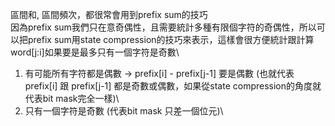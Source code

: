 區間和, 區間頻次，都很常會用到prefix sum的技巧\
因為prefix sum我們只在意奇偶性，且需要統計多種有限個字符的奇偶性，所以可以把prefix sum用state compression的技巧來表示，這樣會很方便統計跟計算\
word[j:i]如果要是最多只有一個字符是奇數\
1. 有可能所有字符都是偶數 -> prefix[i] - prefix[j-1] 要是偶數 (也就代表prefix[i] 跟 prefix[j-1] 都是奇數或偶數，如果從state compression的角度就代表bit mask完全一樣)\
2. 只有一個字符是奇數 (代表bit mask 只差一個位元)\